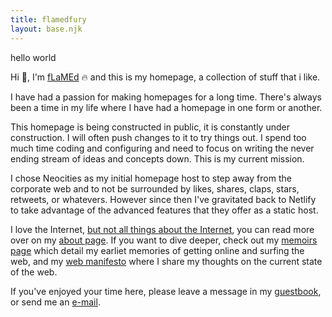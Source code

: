 ```yaml
---
title: flamedfury
layout: base.njk
---
```


hello world

Hi 👋, I'm [fLaMEd](about) 🔥 and this is my homepage, a collection of stuff that i like.

I have had a passion for making homepages for a long time. There's always been a time in my life where I have had a homepage in one form or another.

 This homepage is being constructed in public, it is constantly under construction. I will often push changes to it to try things out. I spend too much time coding and configuring and need to focus on writing the never ending stream of ideas and concepts down. This is my current mission.

I chose Neocities as my initial homepage host to step away from the corporate web and to not be surrounded by likes, shares, claps, stars, retweets, or whatevers. However since then I've gravitated back to Netlify to take advantage of the advanced features that they offer as a static host.

I love the Internet, [but not all things about the Internet](manifesto), you can read more over on my [about page](about). If you want to dive deeper, check out my [memoirs page](memoirs) which detail my earliet memories of getting online and surfing the web, and my [web manifesto](manifesto) where I share my thoughts on the current state of the web.

If you've enjoyed your time here, please leave a message in my [guestbook](https://guestbook.flamedfury.com), or send me an [e-mail](mailto:flamed@flamedfury.com).